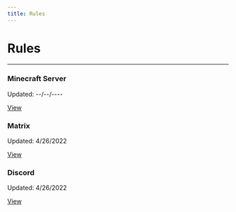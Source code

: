 ```yaml
---
title: Rules
---
```


# Rules

- - -

<div class="container">
  <div class="row">
    <div class="col">
      <div class="card margin-bottom--sm">
        <div class="card__header">
          <h3 class="text--primary">Minecraft Server</h3>
        </div>
        <div class="card__body">
          <p class="text--primary">
            Updated: --/--/----
          </p>
        </div>
        <div class="card__footer">
          <a class="button button--block button--primary" href="/rules/server">View</a>
        </div>
      </div>
    </div>
    <div class="col">
      <div class="card margin-bottom--sm">
        <div class="card__header">
          <h3>Matrix</h3>
        </div>
        <div class="card__body">
          <p>
            Updated: 4/26/2022
          </p>
        </div>
        <div class="card__footer">
          <a class="button button--block button--secondary" href="/rules/matrix">View</a>
        </div>
      </div>
    </div>
    <div class="col">
      <div class="card margin-bottom--sm">
        <div class="card__header">
          <h3 class="text--discord">Discord</h3>
        </div>
        <div class="card__body">
          <p class="text--discord">
            Updated: 4/26/2022
          </p>
        </div>
        <div class="card__footer">
          <a class="button button--block button--discord" href="/rules/discord">View</a>
        </div>
      </div>
    </div>
  </div>
</div>
